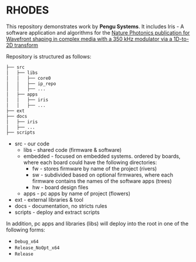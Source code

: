 # RHODES

This repository demonstrates work by **Pengu Systems**. It includes Iris - A software application and algorithms for the [Nature Photonics publication for Wavefront shaping in complex media with a 350 kHz modulator via a 1D-to-2D transform](./docs/iris/s41566-019-0503-6.pdf)


Repository is structured as follows:
```bash
├── src
│   ├── libs
│   │   ├── core0
│   │   ├── ip_repo
│   │   ├── ...
│   ├── apps
│   │   ├── iris
│   │   ├── ...
├── ext
├── docs
│   ├── iris
│   ├── ...
├── scripts
```
* src - our code
  * libs - shared code (firmware & software)
  * embedded - focused on embedded systems. ordered by boards, where each board could have the following directories:
    * fw - stores firmware by name of the project (rivers)
    * sw - subdivided based on optional firmwares, where each firmware contains the names of the software apps (trees)
    * hw - board design files
  * apps - pc apps by name of project (flowers)
* ext - external libraries & tool
* docs - documentation, no stricts rules
* scripts - deploy and extract scripts

In addition, pc apps and libraries (libs) will deploy into the root in one of the following forms:
* `Debug_x64`
* `Release_NoOpt_x64`
* `Release`
